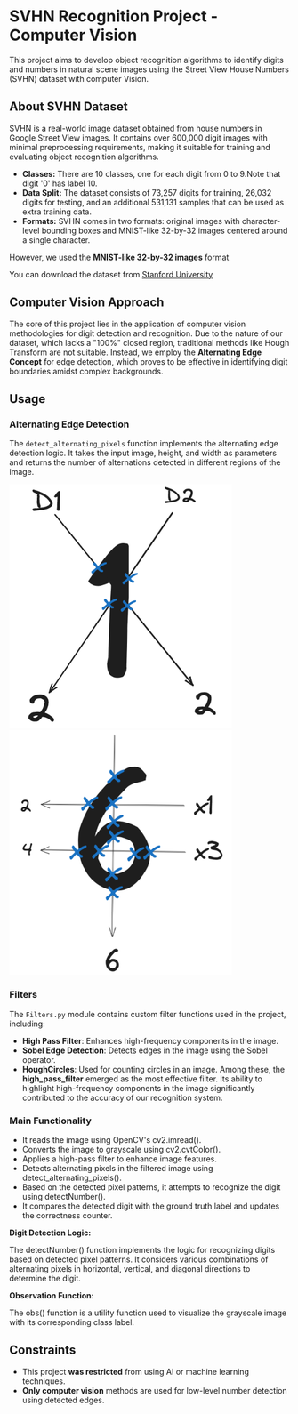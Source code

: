 
# SVHN Recognition Project - Computer Vision
This project aims to develop object recognition algorithms to identify digits and numbers in natural scene images using the Street View House Numbers (SVHN) dataset with computer Vision.

## About SVHN Dataset

SVHN is a real-world image dataset obtained from house numbers in Google Street View images. It contains over 600,000 digit images with minimal preprocessing requirements, making it suitable for training and evaluating object recognition algorithms.

- **Classes:** There are 10 classes, one for each digit from 0 to 9.Note that digit '0' has label 10.
- **Data Split:** The dataset consists of 73,257 digits for training, 26,032 digits for testing, and an additional 531,131 samples that can be used as extra training data.
- **Formats:** SVHN comes in two formats: original images with character-level bounding boxes and MNIST-like 32-by-32 images centered around a single character.

However, we used the **MNIST-like 32-by-32 images** format

You can download the dataset from [Stanford University](http://ufldl.stanford.edu/housenumbers/)


## Computer Vision Approach

The core of this project lies in the application of computer vision methodologies for digit detection and recognition. Due to the nature of our dataset, which lacks a "100%" closed region, traditional methods like Hough Transform are not suitable. Instead, we employ the **Alternating Edge Concept** for edge detection, which proves to be effective in identifying digit boundaries amidst complex backgrounds.



## Usage

### Alternating Edge Detection

The `detect_alternating_pixels` function implements the alternating edge detection logic. It takes the input image, height, and width as parameters and returns the number of alternations detected in different regions of the image.
<p float="left">
   <img src="https://github.com/OmarMDiab/Street-View-House-Numbers-Recognition/raw/main/Detection%20Technique/no1.png" width="400"  />
  <img src="https://github.com/OmarMDiab/Street-View-House-Numbers-Recognition/raw/main/Detection%20Technique/no6.png" width="400" height="440" />  
</p>


### Filters

The `Filters.py` module contains custom filter functions used in the project, including:

- **High Pass Filter**: Enhances high-frequency components in the image.
- **Sobel Edge Detection**: Detects edges in the image using the Sobel operator.
- **HoughCircles**: Used for counting circles in an image.
Among these, the **high_pass_filter** emerged as the most effective filter. Its ability to highlight high-frequency components in the image significantly contributed to the accuracy of our recognition system.
### Main Functionality

- It reads the image using OpenCV's cv2.imread().
- Converts the image to grayscale using cv2.cvtColor().
- Applies a high-pass filter to enhance image features.
- Detects alternating pixels in the filtered image using detect_alternating_pixels().
- Based on the detected pixel patterns, it attempts to recognize the digit using detectNumber().
- It compares the detected digit with the ground truth label and updates the correctness counter.

**Digit Detection Logic:**

The detectNumber() function implements the logic for recognizing digits based on detected pixel patterns.
It considers various combinations of alternating pixels in horizontal, vertical, and diagonal directions to determine the digit.

**Observation Function:**

The obs() function is a utility function used to visualize the grayscale image with its corresponding class label.


## Constraints

- This project **was restricted** from using AI or machine learning techniques.
- **Only computer vision** methods are used for low-level number detection using detected edges.









